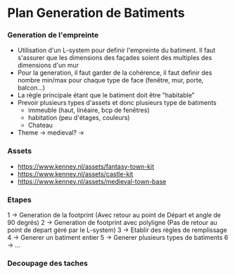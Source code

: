 # Plan Generation de Batiments

### Generation de l'empreinte

- Utilisation d'un L-system pour definir l'empreinte du batiment.
    Il faut s'assurer que les dimensions des façades soient des multiples des dimensions d'un mur
- Pour la generation, il faut garder de la cohérence, il faut definir des nombre min/max pour chaque 
    type de face (fenêtre, mur, porte, balcon...)
- La règle principale étant que le batiment doit être "habitable"
- Prevoir plusieurs types d'assets et donc plusieurs type de batiments
    - immeuble (haut, linéaire, bcp de fenêtres)
    - habitation (peu d'étages, couleurs)
    - Chateau
- Theme -> medieval?
        ->

### Assets

- https://www.kenney.nl/assets/fantasy-town-kit
- https://www.kenney.nl/assets/castle-kit
- https://www.kenney.nl/assets/medieval-town-base


### Etapes
1 -> Generation de la footprint (Avec retour au point de Départ et angle de 90 degrés)
2 -> Generation de footprint avec polyligne (Pas de retour au point de depart géré par le L-system)
3 -> Etablir des règles de remplissage
4 -> Generer un batiment entier
5 -> Generer plusieurs types de batiments
6 -> ...



### Decoupage des taches



